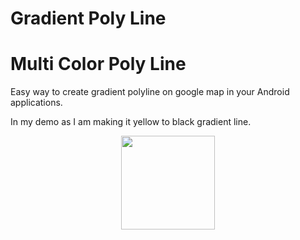 # Gradient Poly Line

# Multi Color Poly Line
Easy way to create gradient polyline on google map in your Android applications.

In my demo as I am making it yellow to black gradient line.


<p align="center">
  <img src="https://github.com/virendall/MapPolyLine/blob/master/device-2017-06-16-171651.png" width="150"/>
</p>
